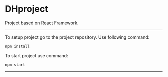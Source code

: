 # DHproject

Project based on React Framework.
___
To setup project go to the project repository.
Use following command:

```
npm install
```
To start project use command:

```
npm start
```
___
